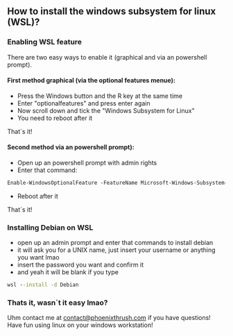 ## How to install the windows subsystem for linux (WSL)?

### Enabling WSL feature

There are two easy ways to enable it (graphical and via an powershell prompt).

#### First method graphical (via the optional features menue):

- Press the Windows button and the R key at the same time
- Enter "optionalfeatures" and press enter again
- Now scroll down and tick the "Windows Subsystem for Linux"
- You need to reboot after it

That´s it!

#### Second method via an powershell prompt):

- Open up an powershell prompt with admin rights
- Enter that command:
```ps
Enable-WindowsOptionalFeature -FeatureName Microsoft-Windows-Subsystem-Linux -Online
```
- Reboot after it

That´s it!

### Installing Debian on WSL

- open up an admin prompt and enter that commands to install debian <br/>
- it will ask you for a UNIX name, just insert your username or anything you want lmao <br/>
- insert the password you want and confirm it <br/>
- and yeah it will be blank if you type

```cmd
wsl --install -d Debian
```

### Thats it, wasn´t it easy lmao?

Uhm contact me at [contact@phoenixthrush.com](mailto:contact@phoenixthrush.com) if you have questions! <br/>
Have fun using linux on your windows workstation!
